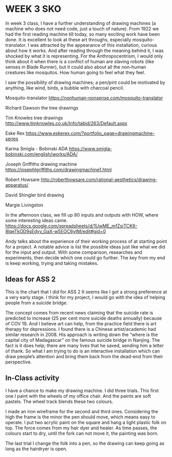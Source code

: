 # WEEK 3 SKO

In week 3 class, I have a further understanding of drawing machines (a machine who does not need code, just a touch of nature). From 1922 we had the first reading machine till today, so many exciting work have been done. It is excellent to look at these art throughs, especially mosquito-translator. I was attracted by the appearance of this installation, curious about how it works. And after reading through the meaning behind it, I was shocked by what it is representing. For the Anthropocentrism, I would only think about it when there is a conflict of human are slaving robots (like senses in Blade Runner), but it could also about all the non-human creatures like mosquitos. How human going to feel what they feel.

I saw the possibility of drawing machines; a pen/pint could be motivated by anything, like wind, birds, a bubble with charcoal pencil.



Mosquito-translator
https://nonhuman-nonsense.com/mosquito-translator

Richard Dawson the tree drawings 

Tim Knowles tree drawings
http://www.timknowles.co.uk/Info/tabid/263/Default.aspx

Eske Rex
https://www.eskerex.com/?portfolio_page=drawingmachine-series

Karina Smigla - Bobinski ADA
https://www.smigla-bobinski.com/english/works/ADA/

Joseph Griffiths drawing machine
https://josephlgriffiths.com/drawingmachine1.html

Robert Howsare
http://roberthowsare.com/rational-aesthetics/drawing-apparatus/

David Shingler bird drawing

Margie Livingston

In the afternoon class, we fill up 80 inputs and outputs with HOW, where some interesting ideas came.
https://docs.google.com/spreadsheets/d/1UwME_mfZsiTCK6-8lqeTkOD9sEdyv_GaX-w5EOC6ytM/edit#gid=0

Andy talks about the experience of  their working process of at starting point for a project. A notable advice is list the possible ideas just like what we did for the input and output. With some comparison, researches and  experiments, then decide which one could go further. The key from my end is keep working, trying and taking mistakes.


## Ideas for ASS 2
This is the chart that I did for ASS 2
It seems like I got a strong preference at a very early stage. I think for my project, I would go with the idea of helping people from a suicide bridge. 




The concept comes from recent news claiming that the suicide rate is predicted to increase (25 per cent more suicide deaths annually) because of COV 19. And I believe art can help, from the practice field there is art therapy for depressions. I found there is a Chinese artist/academic had similar research in 2008. His approach is writing down the “where is the capital city of Madagascar” on the famous suicide bridge in Nanjing. The fact is it does help; there are many lives that he saved, sending him a letter of thank. So what I am trying to do is an interactive installation which can draw people’s attention and bring them back from the dead-end from their perspective. 




## In-Class activity

I have a chance to make my drawing machine.
I did three trials.
This first one I paint with the wheels of my office chair. And the paints are soft pastels. The wheel track blends these two colours.



I made an iron wireframe for the second and third ones. Considering the high the frame is the minor the pen should move, which means easy to operate. I put two acrylic paint on the square and hang a light plastic folk on top. The force comes from my hair dyer and healer. As time passes, the colours start to dry, until the fork can not move it, the painting was born.


The last trial I change the folk into a pen, so the drawing can keep going as long as the hairdryer is open.

